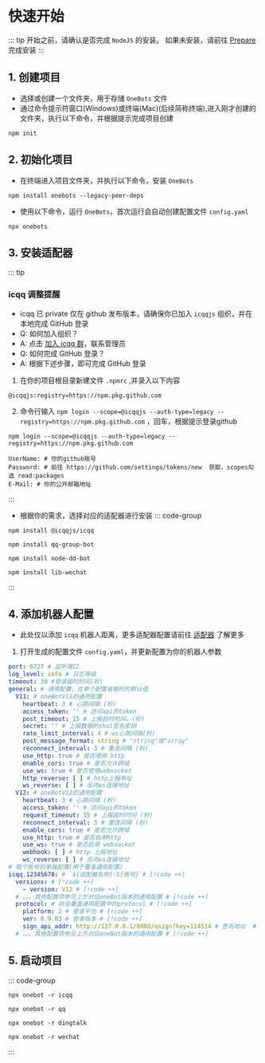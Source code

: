 # 快速开始
::: tip
开始之前，请确认是否完成 `NodeJS` 的安装。
如果未安装，请前往 [Prepare](./prepare.md) 完成安装
:::
## 1. 创建项目
- 选择或创建一个文件夹，用于存储 `OneBots` 文件
- 通过命令提示符窗口(Windows)或终端(Mac)(后续简称终端),进入刚才创建的文件夹，执行以下命令，并根据提示完成项目创建
```shell
npm init
```
## 2. 初始化项目
- 在终端进入项目文件夹，并执行以下命令，安装 `OneBots`
```shell
npm install onebots --legacy-peer-deps
```
- 使用以下命令，运行 `OneBots`，首次运行会自动创建配置文件 `config.yaml`
```shell
npx onebots
```
## 3. 安装适配器


::: tip
### icqq 调整提醒
- icqq 已 private 仅在 github 发布版本，请确保你已加入 `icqqjs` 组织，并在本地完成 GitHub 登录
- Q: 如何加入组织？
- A: 点击 [加入 icqq 群](https://jq.qq.com/?_wv=1027&k=xAdGDRVh)，联系管理员
- Q: 如何完成 GitHub 登录？
- A: 根据下述步骤，即可完成 GitHub 登录
1. 在你的项目根目录新建文件 `.npmrc` ,并录入以下内容
```text
@icqqjs:registry=https://npm.pkg.github.com
```
2. 命令行输入 `npm login --scope=@icqqjs --auth-type=legacy --registry=https://npm.pkg.github.com` ，回车，根据提示登录github
```shell
npm login --scope=@icqqjs --auth-type=legacy --registry=https://npm.pkg.github.com

UserName: # 你的github账号
Password: # 前往 https://github.com/settings/tokens/new  获取，scopes勾选 read:packages 
E-Mail: # 你的公开邮箱地址
```
:::

- 根据你的需求，选择对应的适配器进行安装
::: code-group
```shell [ICQQ]
npm install @icqqjs/icqq
```
```shell [QQ官方机器人]
npm install qq-group-bot
```
```shell [钉钉机器人]
npm install node-dd-bot
```
```shell [微信机器人]
npm install lib-wechat
```
:::
## 4. 添加机器人配置
- 此处仅以添加 `icqq` 机器人距离，更多适配器配置请前往 [适配器](/guide/adapter) 了解更多
1. 打开生成的配置文件 `config.yaml`，并更新配置为你的机器人参数
```yaml
port: 6727 # 监听端口
log_level: info # 日志等级
timeout: 30 #登录超时时间(秒)
general: # 通用配置，在单个配置省略时的默认值
  V11: # oneBotV11的通用配置
    heartbeat: 3 # 心跳间隔 (秒)
    access_token: '' # 访问api的token
    post_timeout: 15 # 上报超时时间，(秒)
    secret: '' # 上报数据的sha1签名密钥
    rate_limit_interval: 4 # ws心跳间隔(秒)
    post_message_format: string # "string"或"array"
    reconnect_interval: 3 # 重连间隔 (秒)
    use_http: true # 是否使用 http
    enable_cors: true # 是否允许跨域
    use_ws: true # 是否使用websocket
    http_reverse: [ ] # http上报地址
    ws_reverse: [ ] # 反向ws连接地址
  V12: # oneBotV12的通用配置
    heartbeat: 3 # 心跳间隔 (秒)
    access_token: '' # 访问api的token
    request_timeout: 15 # 上报超时时间 (秒)
    reconnect_interval: 3 # 重连间隔 (秒)
    enable_cors: true # 是否允许跨域
    use_http: true # 是否启用http
    use_ws: true # 是否启用 websocket
    webhook: [ ] # http 上报地址
    ws_reverse: [ ] # 反向ws连接地址
# 每个账号的单独配置(用于覆盖通用配置)
icqq.12345678: # `${适配器名称}:${账号}`# [!code ++]
  versions: # [!code ++]
    - version: V12 # [!code ++]
  # 。。。其他配置项参见上方对应oneBot版本的通用配置 # [!code ++]
  protocol: # 将会覆盖通用配置中的protocol # [!code ++]
    platform: 2 # 登录平台 # [!code ++]
    ver: 8.9.83 # 登录版本 # [!code ++]
    sign_api_addr: http://127.0.0.1/8080/qsign?key=114514 # 签名地址  # [!code ++]
  # 。。。其他配置项参见上方对应oneBot版本的通用配置 # [!code ++]
```
## 5. 启动项目
::: code-group
```shell [ICQQ]
npx onebot -r icqq
```
```shell [QQ官方]
npx onebot -r qq
```
```shell [钉钉机器人]
npx onebot -r dingtalk
```
```shell [微信机器人]
npx onebot -r wechat
```
:::

